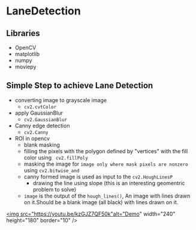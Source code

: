 # LaneDetection
## Libraries
  * OpenCV
  * matplotlib
  * numpy
  * moviepy
## Simple Step to achieve Lane Detection
  * converting image to grayscale image
    * `cv2.cvtColor`
  * apply GaussianBlur
    * `cv2.GaussianBlur`
  * Canny edge detection
    * `cv2.Canny`
  * ROI in opencv
    * blank masking
    * filling the pixels with the polygon defined by "vertices" with the fill color using ` cv2.fillPoly`
    * masking the image for `image only where mask pixels are nonzero` using `cv2.bitwise_and`
    * canny formed image is used as input to the `cv2.HoughLinesP`
      * drawing the line using slope (this is an interesting geomentric problem to solve)
    * `image` is the output of the `hough_lines()`, An image with lines drawn on it.Should be a blank image (all black) with lines drawn on it.
    
 <a href="https://youtu.be/kzGJZ7QF50k" target="_blank"><img src="https://youtu.be/kzGJZ7QF50k"alt="Demo" width="240" height="180" border="10" /></a>
      
